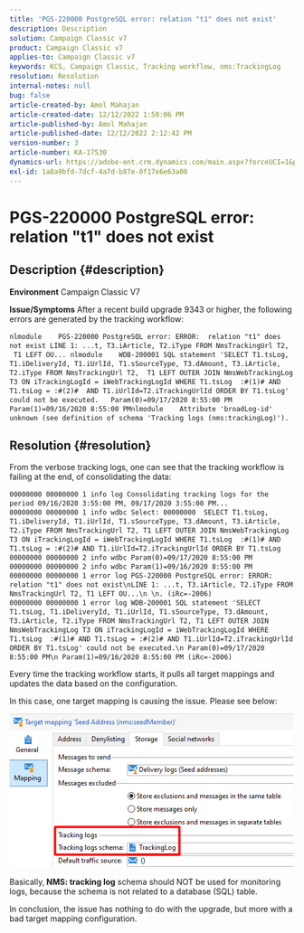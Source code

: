 ```yaml
---
title: 'PGS-220000 PostgreSQL error: relation "t1" does not exist'
description: Description
solution: Campaign Classic v7
product: Campaign Classic v7
applies-to: Campaign Classic v7
keywords: KCS, Campaign Classic, Tracking workflow, nms:TrackingLog
resolution: Resolution
internal-notes: null
bug: false
article-created-by: Amol Mahajan
article-created-date: 12/12/2022 1:58:06 PM
article-published-by: Amol Mahajan
article-published-date: 12/12/2022 2:12:42 PM
version-number: 3
article-number: KA-17530
dynamics-url: https://adobe-ent.crm.dynamics.com/main.aspx?forceUCI=1&pagetype=entityrecord&etn=knowledgearticle&id=35fe2fff-247a-ed11-81ac-6045bd0063aa
exl-id: 1a8a9bfd-7dcf-4a7d-b87e-0f17e6e63a08
---
```

# PGS-220000 PostgreSQL error: relation "t1" does not exist

## Description {#description}

<b>Environment</b>
Campaign Classic V7


<b>Issue/Symptoms</b>
After a recent build upgrade 9343 or higher, the following errors are generated by the tracking workflow:




```
nlmodule    PGS-220000 PostgreSQL error: ERROR:  relation "t1" does not exist LINE 1: ...t, T3.iArticle, T2.iType FROM NmsTrackingUrl T2,  T1 LEFT OU... nlmodule    WDB-200001 SQL statement 'SELECT T1.tsLog, T1.iDeliveryId, T1.iUrlId, T1.sSourceType, T3.dAmount, T3.iArticle, T2.iType FROM NmsTrackingUrl T2,  T1 LEFT OUTER JOIN NmsWebTrackingLog T3 ON iTrackingLogId = iWebTrackingLogId WHERE T1.tsLog  :#(1)# AND T1.tsLog = :#(2)#  AND T1.iUrlId=T2.iTrackingUrlId ORDER BY T1.tsLog' could not be executed.   Param(0)=09/17/2020 8:55:00 PM   Param(1)=09/16/2020 8:55:00 PMnlmodule    Attribute 'broadLog-id' unknown (see definition of schema 'Tracking logs (nms:trackingLog)').
```





## Resolution {#resolution}


From the verbose tracking logs, one can see that the tracking workflow is failing at the end, of consolidating the data:




```
00000000 00000000 1 info log Consolidating tracking logs for the period 09/16/2020 3:55:00 PM, 09/17/2020 3:55:00 PM...
00000000 00000000 1 info wdbc Select: 00000000  SELECT T1.tsLog, T1.iDeliveryId, T1.iUrlId, T1.sSourceType, T3.dAmount, T3.iArticle, T2.iType FROM NmsTrackingUrl T2, T1 LEFT OUTER JOIN NmsWebTrackingLog T3 ON iTrackingLogId = iWebTrackingLogId WHERE T1.tsLog  :#(1)# AND T1.tsLog = :#(2)# AND T1.iUrlId=T2.iTrackingUrlId ORDER BY T1.tsLog
00000000 00000000 2 info wdbc Param(0)=09/17/2020 8:55:00 PM
00000000 00000000 2 info wdbc Param(1)=09/16/2020 8:55:00 PM
00000000 00000000 1 error log PGS-220000 PostgreSQL error: ERROR: relation "t1" does not exist\nLINE 1: ...t, T3.iArticle, T2.iType FROM NmsTrackingUrl T2, T1 LEFT OU...\n \n. (iRc=-2006)
00000000 00000000 1 error log WDB-200001 SQL statement 'SELECT T1.tsLog, T1.iDeliveryId, T1.iUrlId, T1.sSourceType, T3.dAmount, T3.iArticle, T2.iType FROM NmsTrackingUrl T2, T1 LEFT OUTER JOIN NmsWebTrackingLog T3 ON iTrackingLogId = iWebTrackingLogId WHERE T1.tsLog  :#(1)# AND T1.tsLog = :#(2)# AND T1.iUrlId=T2.iTrackingUrlId ORDER BY T1.tsLog' could not be executed.\n Param(0)=09/17/2020 8:55:00 PM\n Param(1)=09/16/2020 8:55:00 PM (iRc=-2006)
```




Every time the tracking workflow starts, it pulls all target mappings and updates the data based on the configuration.

In this case, one target mapping is causing the issue. Please see below:

![](assets/a06a8deb-6536-ec11-b6e6-000d3a348885.png)

Basically,<b> NMS: tracking log</b> schema should NOT be used for monitoring logs, because the schema is not related to a database (SQL) table.

In conclusion, the issue has nothing to do with the upgrade, but more with a bad target mapping configuration.
